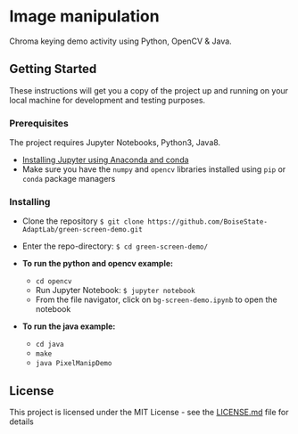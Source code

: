 # Image manipulation

Chroma keying demo activity using Python, OpenCV & Java.

## Getting Started

These instructions will get you a copy of the project up and running on your local machine for development and testing
purposes. 

### Prerequisites

The project requires Jupyter Notebooks, Python3, Java8.

- [Installing Jupyter using Anaconda and conda](https://www.anaconda.com/distribution/)
- Make sure you have the `numpy` and `opencv` libraries installed using `pip` or `conda` package managers


### Installing

- Clone the repository `$ git clone https://github.com/BoiseState-AdaptLab/green-screen-demo.git`

- Enter the repo-directory: `$ cd green-screen-demo/`

- **To run the python and opencv example:** 
  - `cd opencv`
  - Run Jupyter Notebook: `$ jupyter notebook`
  - From the file navigator, click on `bg-screen-demo.ipynb` to open the notebook

- **To run the java example:** 
  - `cd java`
  - `make`
  - `java PixelManipDemo`

## License

This project is licensed under the MIT License - see the [LICENSE.md](LICENSE.md) file for details

